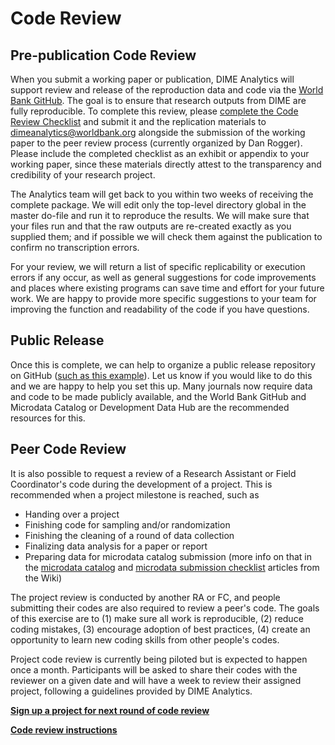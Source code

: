 # Code Review

## Pre-publication Code Review

When you submit a working paper or publication, DIME Analytics will support review and release of the reproduction data and code via the [World Bank GitHub](https://github.com/worldbank). The goal is to ensure that research outputs from DIME are fully reproducible. To complete this review, please [complete the Code Review Checklist](https://github.com/worldbank/dimeanalytics/raw/master/non-mkdocs%20resources/DIME%20Analytics%20Code%20Review%20Checklist.pdf) and submit it and the replication materials to [dimeanalytics@worldbank.org](mailto:dimeanalytics@worldbank.org) alongside the submission of the working paper to the peer review process (currently organized by Dan Rogger). Please include the completed checklist as an exhibit or appendix to your working paper, since these materials directly attest to the transparency and credibility of your research project.

The Analytics team will get back to you within two weeks of receiving the complete package. We will edit only the top-level directory global in the master do-file and run it to reproduce the results. We will make sure that your files run and that the raw outputs are re-created exactly as you supplied them; and if possible we will check them against the publication to confirm no transcription errors.

For your review, we will return a list of specific replicability or execution errors if any occur, as well as general suggestions for code improvements and places where existing programs can save time and effort for your future work. We are happy to provide more specific suggestions to your team for improving the function and readability of the code if you have questions.

## Public Release

Once this is complete, we can help to organize a public release repository on GitHub ([such as this example](https://github.com/worldbank/Water-When-It-Counts)). Let us know if you would like to do this and we are happy to help you set this up. Many journals now require data and code to be made publicly available, and the World Bank GitHub and Microdata Catalog or Development Data Hub are the recommended resources for this.

## Peer Code Review

It is also possible to request a review of a Research Assistant or Field Coordinator's code during the development of a project. This is recommended when a project milestone is reached, such as
- Handing over a project
- Finishing code for sampling and/or randomization
- Finishing the cleaning of a round of data collection
- Finalizing data analysis for a paper or report
- Preparing data for microdata catalog submission (more info on that in the [microdata catalog](https://dimewiki.worldbank.org/wiki/Microdata_Catalog) and [microdata submission checklist](https://dimewiki.worldbank.org/wiki/Microdata_Catalog) articles from the Wiki)

The project review is conducted by another RA or FC, and people submitting their codes are also required to review a peer's code. The goals of this exercise are to (1) make sure all work is reproducible, (2) reduce coding mistakes, (3) encourage adoption of best practices, (4) create an opportunity to learn new coding skills from other people's codes.

Project code review is currently being piloted but is expected to happen once a month. Participants will be asked to share their codes with the reviewer on a given date and will have a week to review their assigned project, following a guidelines provided by DIME Analytics.

**[Sign up a project for next round of code review](https://docs.google.com/forms/d/e/1FAIpQLScW1Holg5UjaA5F_kJ8Ga47eAV_zHE6JCGLot7DNOSraFMoFQ/viewform?usp=sf_link)**

**[Code review instructions](https://github.com/worldbank/DIMEwiki/wiki/How-does-it-work%3F)**
